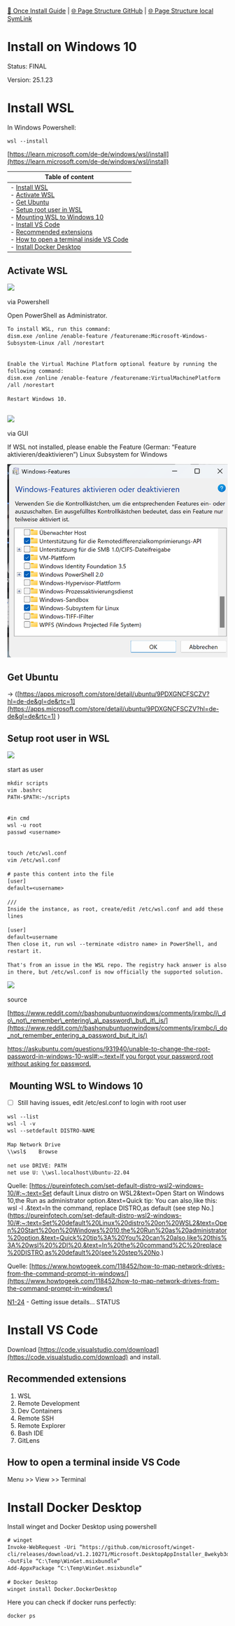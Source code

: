 [📁 Once Install Guide](../once-install-guide.md) | [🌐 Page Structure GitHub](/2cu.atlassian.net/wiki/spaces/CCU/pages/400000076/install-on-windows-10.md) | [🌐 Page Structure local SymLink](./install-on-windows-10.page.md)

# Install on Windows 10

Status: FINAL

Version: 25.1.23

# Install WSL

In Windows Powershell:

```
wsl --install
```

[https://learn.microsoft.com/de-de/windows/wsl/install](https://learn.microsoft.com/de-de/windows/wsl/install)

| **Table of content** |
| --- |
| - [Install WSL](#install-wsl)<br>  - [Activate WSL](#activate-wsl)<br>  - [Get Ubuntu](#get-ubuntu)<br>  - [Setup root user in WSL](#setup-root-user-in-wsl)<br>  - [Mounting WSL to Windows 10](#mounting-wsl-to-windows-10)<br>- [Install VS Code](#install-vs-code)<br>  - [Recommended extensions](#recommended-extensions)<br>  - [How to open a terminal inside VS Code](#how-to-open-a-terminal-inside-vs-code)<br>- [Install Docker Desktop](#install-docker-desktop) |

## Activate WSL

![](https://2cu.atlassian.net/wiki/images/icons/grey_arrow_down.png)

via Powershell

Open PowerShell as Administrator.

```
To install WSL, run this command: 
dism.exe /online /enable-feature /featurename:Microsoft-Windows-Subsystem-Linux /all /norestart


Enable the Virtual Machine Platform optional feature by running the following command: 
dism.exe /online /enable-feature /featurename:VirtualMachinePlatform /all /norestart

Restart Windows 10.


```

![](https://2cu.atlassian.net/wiki/images/icons/grey_arrow_down.png)

via GUI

If WSL not installed, please enable the Feature (German: “Feature aktivieren/deaktivieren”) Linux Subsystem for Windows

![](./attachments/image-20230116-134723.png)

## Get Ubuntu

→ ([https://apps.microsoft.com/store/detail/ubuntu/9PDXGNCFSCZV?hl=de-de&gl=de&rtc=1](https://apps.microsoft.com/store/detail/ubuntu/9PDXGNCFSCZV?hl=de-de&gl=de&rtc=1) )

## Setup root user in WSL

![](https://2cu.atlassian.net/wiki/images/icons/grey_arrow_down.png)

start as user

```
mkdir scripts
vim .bashrc
PATH-$PATH:~/scripts


#in cmd
wsl -u root
passwd <username>


touch /etc/wsl.conf
vim /etc/wsl.conf

# paste this content into the file
[user]
default=<username>

///
Inside the instance, as root, create/edit /etc/wsl.conf and add these lines

[user]
default=username
Then close it, run wsl --terminate <distro name> in PowerShell, and restart it.

That's from an issue in the WSL repo. The registry hack answer is also in there, but /etc/wsl.conf is now officially the supported solution.

```

![](https://2cu.atlassian.net/wiki/images/icons/grey_arrow_down.png)

source

[https://www.reddit.com/r/bashonubuntuonwindows/comments/jrxmbc/i\_do\_not\_remember\_entering\_a\_password\_but\_it\_is/](https://www.reddit.com/r/bashonubuntuonwindows/comments/jrxmbc/i_do_not_remember_entering_a_password_but_it_is/)

[https://askubuntu.com/questions/931940/unable-to-change-the-root-password-in-windows-10-wsl#:~:text=If you forgot your password,root without asking for password.](https://askubuntu.com/questions/931940/unable-to-change-the-root-password-in-windows-10-wsl#:~:text=If%20you%20forgot%20your%20password,root%20without%20asking%20for%20password.)

##  Mounting WSL to Windows 10

- [ ] Still having issues, edit /etc/esl.conf to login with root user

```
wsl --list
wsl -l -v
wsl --setdefault DISTRO-NAME

Map Network Drive
\\wsl$    Browse

net use DRIVE: PATH
net use U: \\wsl.localhost\Ubuntu-22.04

```

Quelle: [https://pureinfotech.com/set-default-distro-wsl2-windows-10/#:~:text=Set default Linux distro on WSL2&text=Open Start on Windows 10,the Run as administrator option.&text=Quick tip: You can also,like this: wsl -l .&text=In the command, replace DISTRO,as default (see step No.](https://pureinfotech.com/set-default-distro-wsl2-windows-10/#:~:text=Set%20default%20Linux%20distro%20on%20WSL2&text=Open%20Start%20on%20Windows%2010,the%20Run%20as%20administrator%20option.&text=Quick%20tip%3A%20You%20can%20also,like%20this%3A%20wsl%20%2Dl%20.&text=In%20the%20command%2C%20replace%20DISTRO,as%20default%20(see%20step%20No.)

Quelle: [https://www.howtogeek.com/118452/how-to-map-network-drives-from-the-command-prompt-in-windows/](https://www.howtogeek.com/118452/how-to-map-network-drives-from-the-command-prompt-in-windows/)

 [N1-24](https://2cu.atlassian.net/browse/N1-24) - Getting issue details... STATUS

# Install VS Code

Download [https://code.visualstudio.com/download](https://code.visualstudio.com/download) and install.

## Recommended extensions

1. WSL
2. Remote Development
  1. Dev Containers
  2. Remote SSH
  3. Remote Explorer
3. Bash IDE
4. GitLens

## How to open a terminal inside VS Code

Menu >> View >> Terminal

# Install Docker Desktop

Install winget and Docker Desktop using powershell

```
# winget
Invoke-WebRequest -Uri “https://github.com/microsoft/winget-cli/releases/download/v1.2.10271/Microsoft.DesktopAppInstaller_8wekyb3d8bbwe.msixbundle” -OutFile “C:\Temp\WinGet.msixbundle”
Add-AppxPackage “C:\Temp\WinGet.msixbundle”

# Docker Desktop
winget install Docker.DockerDesktop
```

Here you can check if docker runs perfectly:

```
docker ps
```
